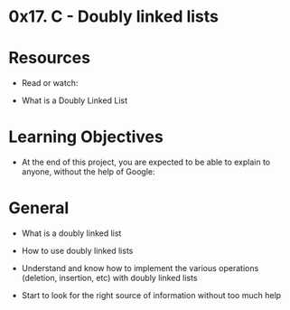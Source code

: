 # 0x17. C - Doubly linked lists

# Resources

* Read or watch:

* What is a Doubly Linked List

# Learning Objectives

* At the end of this project, you are expected to be able to explain to anyone, without the help of Google:

# General

* What is a doubly linked list

* How to use doubly linked lists

* Understand and know how to implement the various operations (deletion, insertion, etc) with doubly linked lists

* Start to look for the right source of information without too much help
